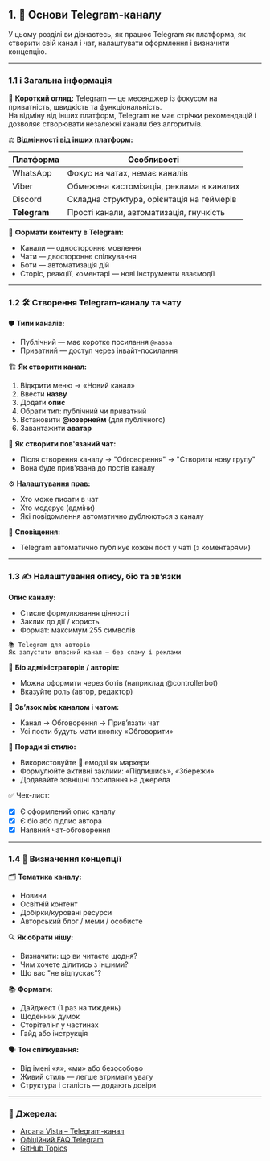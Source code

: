 ## 1. 📡 Основи Telegram-каналу

У цьому розділі ви дізнаєтесь, як працює Telegram як платформа, як створити свій канал і чат, налаштувати оформлення і визначити концепцію.

---

### 1.1 ℹ️ Загальна інформація

🧠 **Короткий огляд:** Telegram — це месенджер із фокусом на приватність, швидкість та функціональність.  
На відміну від інших платформ, Telegram не має стрічки рекомендацій і дозволяє створювати незалежні канали без алгоритмів.

⚖️ **Відмінності від інших платформ:**

| Платформа | Особливості |
|----------|-------------|
| WhatsApp | Фокус на чатах, немає каналів |
| Viber    | Обмежена кастомізація, реклама в каналах |
| Discord  | Складна структура, орієнтація на геймерів |
| **Telegram** | Прості канали, автоматизація, гнучкість |

🧩 **Формати контенту в Telegram:**
- Канали — одностороннє мовлення
- Чати — двостороннє спілкування
- Боти — автоматизація дій
- Сторіс, реакції, коментарі — нові інструменти взаємодії

---

### 1.2 🛠️ Створення Telegram-каналу та чату

🛡️ **Типи каналів:**
- Публічний — має коротке посилання `@назва`
- Приватний — доступ через інвайт-посилання

🏗️ **Як створити канал:**
1. Відкрити меню → «Новий канал»
2. Ввести **назву**
3. Додати **опис**
4. Обрати тип: публічний чи приватний
5. Встановити **@юзернейм** (для публічного)
6. Завантажити **аватар**

💬 **Як створити пов'язаний чат:**
- Після створення каналу → "Обговорення" → "Створити нову групу"
- Вона буде прив'язана до постів каналу

⚙️ **Налаштування прав:**
- Хто може писати в чат
- Хто модерує (адміни)
- Які повідомлення автоматично дублюються з каналу

📣 **Сповіщення:**
- Telegram автоматично публікує кожен пост у чаті (з коментарями)

---

### 1.3 ✍️ Налаштування опису, біо та зв’язки

**Опис каналу:**
- Стисле формулювання цінності
- Заклик до дії / користь
- Формат: максимум 255 символів

```markdown
📚 Telegram для авторів  
Як запустити власний канал — без спаму і реклами
```

👤 **Біо адміністраторів / авторів:**
- Можна оформити через ботів (наприклад @controllerbot)
- Вказуйте роль (автор, редактор)

🔄 **Зв’язок між каналом і чатом:**
- Канал → Обговорення → Прив’язати чат
- Усі пости будуть мати кнопку «Обговорити»

🎨 **Поради зі стилю:**
- Використовуйте 📌 емодзі як маркери
- Формулюйте активні заклики: «Підпишись», «Збережи»
- Додавайте зовнішні посилання на джерела

✅ Чек-лист:
- [x] Є оформлений опис каналу
- [x] Є біо або підпис автора
- [x] Наявний чат-обговорення

---

### 1.4 🧭 Визначення концепції

🗂️ **Тематика каналу:**
- Новини
- Освітній контент
- Добірки/куровані ресурси
- Авторський блог / меми / особисте

🔍 **Як обрати нішу:**
- Визначити: що ви читаєте щодня?
- Чим хочете ділитись з іншими?
- Що вас "не відпускає"?

📚 **Формати:**
- Дайджест (1 раз на тиждень)
- Щоденник думок
- Сторітелінг у частинах
- Гайд або інструкція

🗣️ **Тон спілкування:**
- Від імені «я», «ми» або безособово
- Живий стиль — легше втримати увагу
- Структура і сталість — додають довіри

---

### 🔗 Джерела:

- [Arcana Vista – Telegram-канал](https://t.me/+OU1lpTQbSpA3OTdi)
- [Офіційний FAQ Telegram](https://telegram.org/faq)
- [GitHub Topics](https://github.com/topics/telegram)


